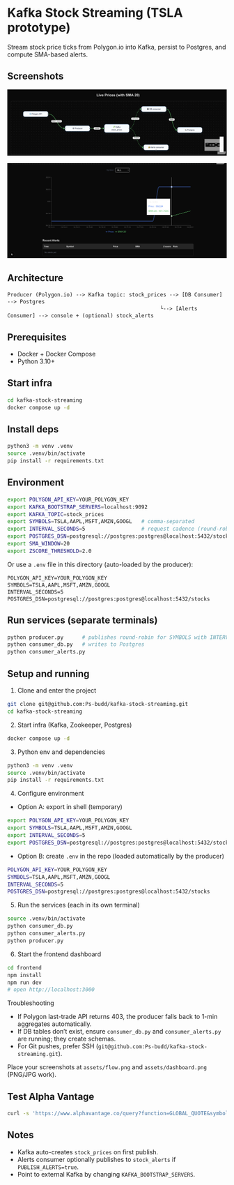 # Kafka Stock Streaming (TSLA prototype)

Stream stock price ticks from Polygon.io into Kafka, persist to Postgres, and compute SMA-based alerts.

## Screenshots

![Streaming Flow](assets/flow.png)

![Dashboard](assets/dashboard.png)

## Architecture
```
Producer (Polygon.io) --> Kafka topic: stock_prices --> [DB Consumer] --> Postgres
                                                 └--> [Alerts Consumer] --> console + (optional) stock_alerts
```

## Prerequisites
- Docker + Docker Compose
- Python 3.10+

## Start infra
```bash
cd kafka-stock-streaming
docker compose up -d
```

## Install deps
```bash
python3 -m venv .venv
source .venv/bin/activate
pip install -r requirements.txt
```

## Environment
```bash
export POLYGON_API_KEY=YOUR_POLYGON_KEY
export KAFKA_BOOTSTRAP_SERVERS=localhost:9092
export KAFKA_TOPIC=stock_prices
export SYMBOLS=TSLA,AAPL,MSFT,AMZN,GOOGL   # comma-separated
export INTERVAL_SECONDS=5                  # request cadence (round-robin across symbols)
export POSTGRES_DSN=postgresql://postgres:postgres@localhost:5432/stocks
export SMA_WINDOW=20
export ZSCORE_THRESHOLD=2.0
```

Or use a `.env` file in this directory (auto-loaded by the producer):
```
POLYGON_API_KEY=YOUR_POLYGON_KEY
SYMBOLS=TSLA,AAPL,MSFT,AMZN,GOOGL
INTERVAL_SECONDS=5
POSTGRES_DSN=postgresql://postgres:postgres@localhost:5432/stocks
```

## Run services (separate terminals)
```bash
python producer.py      # publishes round-robin for SYMBOLS with INTERVAL_SECONDS between requests
python consumer_db.py   # writes to Postgres
python consumer_alerts.py
```

## Setup and running

1) Clone and enter the project
```bash
git clone git@github.com:Ps-budd/kafka-stock-streaming.git
cd kafka-stock-streaming
```

2) Start infra (Kafka, Zookeeper, Postgres)
```bash
docker compose up -d
```

3) Python env and dependencies
```bash
python3 -m venv .venv
source .venv/bin/activate
pip install -r requirements.txt
```

4) Configure environment
- Option A: export in shell (temporary)
```bash
export POLYGON_API_KEY=YOUR_POLYGON_KEY
export SYMBOLS=TSLA,AAPL,MSFT,AMZN,GOOGL
export INTERVAL_SECONDS=5
export POSTGRES_DSN=postgresql://postgres:postgres@localhost:5432/stocks
```
- Option B: create `.env` in the repo (loaded automatically by the producer)
```bash
POLYGON_API_KEY=YOUR_POLYGON_KEY
SYMBOLS=TSLA,AAPL,MSFT,AMZN,GOOGL
INTERVAL_SECONDS=5
POSTGRES_DSN=postgresql://postgres:postgres@localhost:5432/stocks
```

5) Run the services (each in its own terminal)
```bash
source .venv/bin/activate
python consumer_db.py
python consumer_alerts.py
python producer.py
```

6) Start the frontend dashboard
```bash
cd frontend
npm install
npm run dev
# open http://localhost:3000
```

Troubleshooting
- If Polygon last-trade API returns 403, the producer falls back to 1-min aggregates automatically.
- If DB tables don’t exist, ensure `consumer_db.py` and `consumer_alerts.py` are running; they create schemas.
- For Git pushes, prefer SSH (`git@github.com:Ps-budd/kafka-stock-streaming.git`).

Place your screenshots at `assets/flow.png` and `assets/dashboard.png` (PNG/JPG work).

## Test Alpha Vantage
```bash
curl -s 'https://www.alphavantage.co/query?function=GLOBAL_QUOTE&symbol=TSLA&apikey=YOUR_KEY' | jq '.'
```

## Notes
- Kafka auto-creates `stock_prices` on first publish.
- Alerts consumer optionally publishes to `stock_alerts` if `PUBLISH_ALERTS=true`.
- Point to external Kafka by changing `KAFKA_BOOTSTRAP_SERVERS`.
